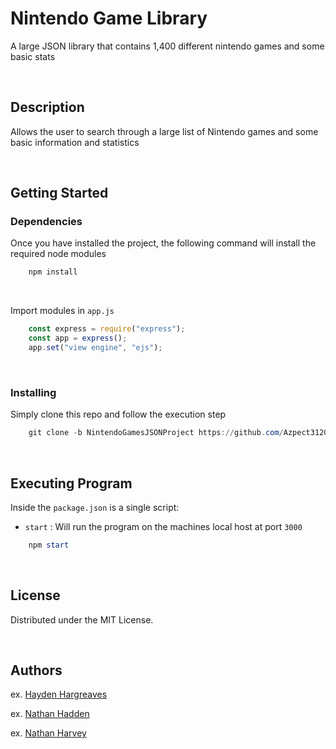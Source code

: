 # Nintendo Game Library

A large JSON library that contains 1,400 different nintendo games and some basic stats

<br>

## Description
Allows the user to search through a large list of Nintendo games and some basic information and statistics

<br>

## Getting Started

### Dependencies
Once you have installed the project, the following command will install the required node modules

```powershell
    npm install 
```

<br>

Import modules in `app.js`

```Javascript
    const express = require("express");
    const app = express();
    app.set("view engine", "ejs");
```

<br>

### Installing
Simply clone this repo and follow the execution step

```powershell
    git clone -b NintendoGamesJSONProject https://github.com/Azpect3120/WestMecProjects.git
```

<br>

## Executing Program

Inside the `package.json` is a single script:
- `start` : Will run the program on the machines local host at port `3000`

```powershell
    npm start
```

<br>

## License

Distributed under the MIT License.

<br>

## Authors

ex. [Hayden Hargreaves](https://github.com/Azpect3120)

ex. [Nathan Hadden](https://github.com/n8hadden)

ex. [Nathan Harvey](https://github.com/Nathan0926)
